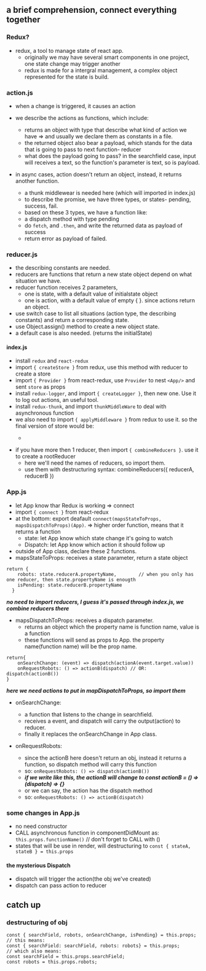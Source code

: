 
## a brief comprehension, connect everything together

### Redux?
- redux, a tool to manage state of react app. 
  - originally we may have several smart components in one project, one state change may trigger another
  - redux is made for a intergral management, a complex object represented for the state is build.

### action.js
- when a change is triggered, it causes an action
- we describe the actions as functions, which include:
  - returns an object with type that describe what kind of action we have => and usually we declare them as constants in a file.
  - the returned object also bear a payload, which stands for the data that is going to pass to next function- reducer
  - what does the payload going to pass? in the searchfield case, input will receives a text, so the function's parameter is text, so is payload.

- in async cases, action doesn't return an object, instead, it returns another function.
  - a thunk middlewear is needed here (which will imported in index.js)
  - to describe the promise, we have three types, or states- pending, success, fail.
  - based on these 3 types, we have a function like: 
  - a dispatch method with type pending
  - do ```fetch```, and ```.then```, and write the returned data as payload of success
  - return error as payload of failed.
  
### reducer.js
- the describing constants are needed.
- reducers are functions that return a new state object depend on what situation we have.
- reducer function receives 2 parameters, 
  - one is state, with a default value of initialstate object
  - one is action, with a default value of empty {  }. since actions return an object.
- use switch case to list all situations (action type, the describing constants) and return a corresponding state.
- use Object.assign() method to create a new object state.
- a default case is also needed. (returns the initialState)


#### index.js
- install ```redux``` and ```react-redux```
- import ```{ createStore }``` from redux, use this method with reducer to create a store
- import ```{ Provider }``` from react-redux, use ```Provider``` to nest ```<App/>``` and sent ```store``` as props  
- install ```redux-logger```, and import ```{ createLogger }```, then new one. Use it to log out actions, an useful tool.
- install ```redux-thunk```, and import ```thunkMiddleWare``` to deal with asynchronous function
- we also need to import ```{ applyMiddleware }``` from redux to use it. so the final version of store would be:
  - ```const store = createStore(rootReducer, applyMiddlewear(thunkMiddleware, logger))
- if you have more then 1 reducer, then import ```{ combineReducers }```. use it to create a rootReducer
  - here we'll need the names of reducers, so import them.
  - use them with destructuring syntax: combineReducers({ reducerA, reducerB })

### App.js 
- let App know thar Redux is working => connect
- import ```{ connect }``` from react-redux
- at the bottom: export deafault ```connect(mapsStateToProps, mapsDispatchToProps)(App)```. => higher order function, means that it returns a function
  - state: let App know which state change it's going to watch
  - Dispatch: let App know which action it should follow up
- outside of App class, declare these 2 functions.
- mapsStateToProps: receives a state parameter, return a state object
```
return {
	robots: state.reducerA.propertyName,        // when you only has one reducer, then state.propertyName is enougth
	isPending: state.reducerB.propertyName      
  }
```
***no need to import reducers, I guess it's passed through index.js, we combine reducers there***

- mapsDispatchToProps: receives a dispatch parameter.
  - returns an object which the property name is function name, value is a function
  - these functions will send as props to App. the property name(function name) will be the prop name. 
```
return{
	onSearchChange: (event) => dispatch(actionA(event.target.value)) 
	onRequestRobots: () => actionB(dispatch) // OR: dispatch(actionB())  
}
```
***here we need actions to put in mapDispatchToProps, so import them***
- onSearchChange: 
  - a function that listens to the change in searchfield.
  - receives a event, and dispatch will carry the output(action) to reducer.
  - finally it replaces the onSearchChange in App class.
  
- onRequestRobots:
  - since the actionB here doesn't return an obj, instead it returns a function, so dispatch method will carry this function
  - so: ```onRequestRobots: () => dispatch(actionB())```
  - ***if we write like this, the actionB will change to const actionB = () => (dispatch) => {}***
  - or we can say, the action has the dispatch method
  - so: ```onRequestRobots: () => actionB(dispatch)```

### some changes in App.js
- no need constructor
- CALL asynchronous function in componentDidMount as: ```this.props.functionName()```  // don't forget to CALL with () 
- states that will be use in render, will destructuring to ```const { stateA, stateB } = this.props```

#### the mysterious Dispatch
- dispatch will trigger the action(the obj we've created)
- dispatch can pass action to reducer













## catch up

### destructuring of obj
```
const { searchField, robots, onSearchChange, isPending} = this.props;
// this means:
const { searchField: searchField, robots: robots} = this.props;
// which also means:
const searchField = this.props.searchField;
const robots = this.props.robots;
```

